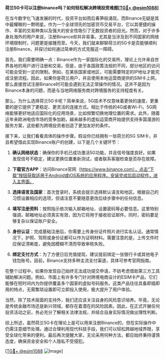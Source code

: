 **荷兰5G卡可以注册binance吗？如何轻松解决跨境投资难题[[TG💪+ @esim1088](https://t.me/s/esim1088)]**

在当今数字化飞速发展的时代，投资平台如雨后春笋般涌现，而Binance无疑是其中最耀眼的一颗明星。作为一个全球领先的加密货币交易平台，它以其便捷的操作、丰富的交易种类以及强大的安全性吸引了无数投资者的目光。然而，对于许多身处海外的用户来说，注册Binance却并非易事。尤其是当涉及到不同国家的网络环境限制时，问题更是接踵而至。今天，我们就来聊聊荷兰的5G卡是否能够顺利注册Binance，并探讨如何通过简单的方式克服这一障碍。

首先，我们需要明确一点：Binance作为一家国际化的交易所，理论上允许来自世界各地的用户进行注册和交易。但是，由于各国政策法规的不同，部分地区的访问可能会受到一定的限制。例如，在某些国家或地区，可能需要特定的IP地址才能完成注册流程。因此，如果你是荷兰用户，并且使用本地运营商提供的SIM卡上网，那么直接尝试注册Binance时可能会遇到无法正常操作的情况。这并不是因为Binance本身的问题，而是与当地网络服务商对跨境服务的支持程度有关。

那么，为什么选择荷兰5G卡呢？简单来说，5G技术不仅意味着更快的速度，更重要的是它提供了更稳定、更灵活的连接方式。相比于传统的4G或者Wi-Fi，5G网络能够更好地适应国际化的应用场景，比如频繁切换地理位置的需求。此外，随着近年来欧洲电信市场的竞争加剧，越来越多的虚拟运营商开始提供支持多国漫游的服务方案，这些都为跨境投资者创造了更加友好的条件。

接下来，让我们看看具体的操作步骤。假设你已经拥有一张荷兰的5G SIM卡，并且希望借此实现Binance账户的创建，以下是几个关键环节：

1. **确认网络状态**：确保你的手机已成功激活5G功能，并且信号强度良好。如果发现信号不稳定，建议更换位置重新测试，或者联系客服检查是否存在故障。

2. **下载官方APP**：访问Binance官网（https://www.binance.com），点击“下载”按钮获取适用于Android或iOS系统的应用程序。安装完成后启动软件，进入主界面。

3. **选择语言及国家**：首次登录时，系统会提示选择默认语言和地区。根据自己的习惯设置相应的选项，但请注意不要随意更改后续步骤中的任何信息。

4. **填写注册资料**：按照指示依次输入邮箱地址、设置密码等必要信息。这里特别强调，邮箱地址必须真实有效，因为它将用于接收验证邮件。同时，密码要足够复杂以保证账户安全。

5. **身份认证**：完成基础注册后，你需要上传身份证件照片进行实名认证。通常情况下，护照、驾照或身份证都可以作为证明材料。需要注意的是，上传文件时应保证清晰度，避免因模糊不清而导致审核失败。

6. **绑定支付方式**：为了方便日后充值提现，建议提前绑定一张银行卡或其他电子钱包账号。目前，Binance支持多种主流支付渠道，具体可参考官网指南。

在整个过程中，如果你发现自己始终无法成功提交申请，不妨考虑借助第三方工具辅助解决问题。例如，市面上有许多专门针对跨境电商设计的ESIM卡产品，它们能够在短时间内为你提供覆盖多个国家的虚拟号码服务。这类产品往往具备即插即用的特点，无需繁琐设置即可立即投入使用，极大提升了用户体验。

当然，除了技术层面的支持外，我们还应该关注自身的风险意识培养。毕竟，无论是传统金融市场还是新兴领域，都存在着潜在的风险因素。因此，在正式开展任何投资活动之前，务必充分了解相关法律法规，并结合自身实际情况做出理性判断。

综上所述，虽然荷兰5G卡在理论上是可以用来注册Binance的，但在实际操作中仍需注意细节处理。通过合理利用现代科技手段，我们可以轻松跨越地域界限，享受全球化带来的便利。最后再次提醒大家，无论采用何种方法，都应始终秉持谨慎态度，确保资金安全和个人隐私不受侵犯。

[[TG💪+ @esim1088](https://t.me/s/esim1088) ![Image](https://i.postimg.cc/4NQfJmqS/Snipaste-2025-05-13-00-14-12.png)]